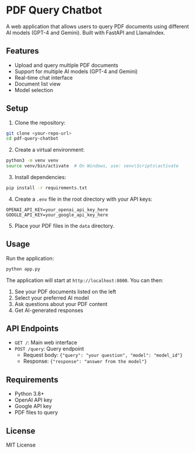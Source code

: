 # PDF Query Chatbot

A web application that allows users to query PDF documents using different AI models (GPT-4 and Gemini). Built with FastAPI and LlamaIndex.

## Features

- Upload and query multiple PDF documents
- Support for multiple AI models (GPT-4 and Gemini)
- Real-time chat interface
- Document list view
- Model selection

## Setup

1. Clone the repository:
```bash
git clone <your-repo-url>
cd pdf-query-chatbot
```

2. Create a virtual environment:
```bash
python3 -m venv venv
source venv/bin/activate  # On Windows, use: venv\Scripts\activate
```

3. Install dependencies:
```bash
pip install -r requirements.txt
```

4. Create a `.env` file in the root directory with your API keys:
```
OPENAI_API_KEY=your_openai_api_key_here
GOOGLE_API_KEY=your_google_api_key_here
```

5. Place your PDF files in the `data` directory.

## Usage

Run the application:
```bash
python app.py
```

The application will start at `http://localhost:8000`. You can then:
1. See your PDF documents listed on the left
2. Select your preferred AI model
3. Ask questions about your PDF content
4. Get AI-generated responses

## API Endpoints

- `GET /`: Main web interface
- `POST /query`: Query endpoint
  - Request body: `{"query": "your question", "model": "model_id"}`
  - Response: `{"response": "answer from the model"}`

## Requirements

- Python 3.8+
- OpenAI API key
- Google API key
- PDF files to query

## License

MIT License 